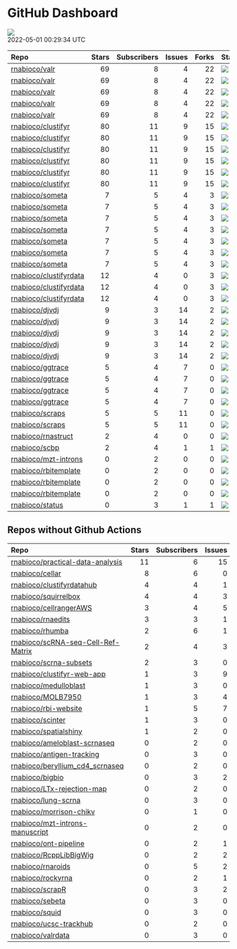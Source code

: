 GitHub Dashboard
================

![](https://github.com/rnabioco/status/workflows/Render%20Status/badge.svg)  
2022-05-01 00:29:34 UTC

| Repo                                                                | Stars | Subscribers | Issues | Forks | Status                                                                                                                                                     | Commit                                                                                                                                                                                                            |
| :------------------------------------------------------------------ | ----: | ----------: | -----: | ----: | :--------------------------------------------------------------------------------------------------------------------------------------------------------- | :---------------------------------------------------------------------------------------------------------------------------------------------------------------------------------------------------------------- |
| [rnabioco/valr](https://github.com/rnabioco/valr)                   |    69 |           8 |      4 |    22 | [![](https://github.com/rnabioco/valr/workflows/R-CMD-check/badge.svg)](https://github.com/rnabioco/valr/actions/runs/1873805812)                          | <a href="https://github.com/rnabioco/valr/commit/c5717f0b3b1c268d33013266629d84e80b71fd1f" title="add package">c5717f</a>                                                                                         |
| [rnabioco/valr](https://github.com/rnabioco/valr)                   |    69 |           8 |      4 |    22 | [![](https://github.com/rnabioco/valr/workflows/pkgdown/badge.svg)](https://github.com/rnabioco/valr/actions/runs/1873805809)                              | <a href="https://github.com/rnabioco/valr/commit/c5717f0b3b1c268d33013266629d84e80b71fd1f" title="add package">c5717f</a>                                                                                         |
| [rnabioco/valr](https://github.com/rnabioco/valr)                   |    69 |           8 |      4 |    22 | [![](https://github.com/rnabioco/valr/workflows/Commands/badge.svg)](https://github.com/rnabioco/valr/actions/runs/1585228242)                             | <a href="https://github.com/rnabioco/valr/commit/aff74d6595a76347cd2edcf6e2fb53464cb049b9" title="increment version number to development version">aff74d</a>                                                     |
| [rnabioco/valr](https://github.com/rnabioco/valr)                   |    69 |           8 |      4 |    22 | [![](https://github.com/rnabioco/valr/workflows/test-coverage/badge.svg)](https://github.com/rnabioco/valr/actions/runs/1873805810)                        | <a href="https://github.com/rnabioco/valr/commit/c5717f0b3b1c268d33013266629d84e80b71fd1f" title="add package">c5717f</a>                                                                                         |
| [rnabioco/valr](https://github.com/rnabioco/valr)                   |    69 |           8 |      4 |    22 | [![](https://github.com/rnabioco/valr/workflows/pages-build-deployment/badge.svg)](https://github.com/rnabioco/valr/actions/runs/1986776455)               | <a href="https://github.com/rnabioco/valr/commit/78a7d5507fdd4ae11d75d4ace0057f11d218d6f3" title="Deploying to gh-pages from @ rnabioco/valr@c5717f0b3b1c268d33013266629d84e80b71fd1f 🚀">78a7d5</a>               |
| [rnabioco/clustifyr](https://github.com/rnabioco/clustifyr)         |    80 |          11 |      9 |    15 | [![](https://github.com/rnabioco/clustifyr/workflows/R-CMD-check/badge.svg)](https://github.com/rnabioco/clustifyr/actions/runs/64597387)                  | <a href="https://github.com/rnabioco/clustifyr/commit/fde17917d935de5dd203df212e2cea49f18bf3d3" title="Install dev Rccp for tests">fde179</a>                                                                     |
| [rnabioco/clustifyr](https://github.com/rnabioco/clustifyr)         |    80 |          11 |      9 |    15 | [![](https://github.com/rnabioco/clustifyr/workflows/R-CMD-check-bioc/badge.svg)](https://github.com/rnabioco/clustifyr/actions/runs/2239998891)           | <a href="https://github.com/rnabioco/clustifyr/commit/77fb5dc68cb6d2ee387b81ce8395233bca058354" title="fix hardcoded typo">77fb5d</a>                                                                             |
| [rnabioco/clustifyr](https://github.com/rnabioco/clustifyr)         |    80 |          11 |      9 |    15 | [![](https://github.com/rnabioco/clustifyr/workflows/pkgdown/badge.svg)](https://github.com/rnabioco/clustifyr/actions/runs/2239998913)                    | <a href="https://github.com/rnabioco/clustifyr/commit/77fb5dc68cb6d2ee387b81ce8395233bca058354" title="fix hardcoded typo">77fb5d</a>                                                                             |
| [rnabioco/clustifyr](https://github.com/rnabioco/clustifyr)         |    80 |          11 |      9 |    15 | [![](https://github.com/rnabioco/clustifyr/workflows/Commands/badge.svg)](https://github.com/rnabioco/clustifyr/actions/runs/2162396281)                   | <a href="https://github.com/rnabioco/clustifyr/commit/bdc74002db901da4dd602d65c3e06c88f6237a43" title="fix pseudobulk_method in wrappers">bdc740</a>                                                              |
| [rnabioco/clustifyr](https://github.com/rnabioco/clustifyr)         |    80 |          11 |      9 |    15 | [![](https://github.com/rnabioco/clustifyr/workflows/test-coverage/badge.svg)](https://github.com/rnabioco/clustifyr/actions/runs/2239998890)              | <a href="https://github.com/rnabioco/clustifyr/commit/77fb5dc68cb6d2ee387b81ce8395233bca058354" title="fix hardcoded typo">77fb5d</a>                                                                             |
| [rnabioco/clustifyr](https://github.com/rnabioco/clustifyr)         |    80 |          11 |      9 |    15 | [![](https://github.com/rnabioco/clustifyr/workflows/pages-build-deployment/badge.svg)](https://github.com/rnabioco/clustifyr/actions/runs/2240045410)     | <a href="https://github.com/rnabioco/clustifyr/commit/72de135b1c898b7aff7a4c848b95a1bc091a7d06" title="Deploying to gh-pages from @ rnabioco/clustifyr@77fb5dc68cb6d2ee387b81ce8395233bca058354 🚀">72de13</a>     |
| [rnabioco/someta](https://github.com/rnabioco/someta)               |     7 |           5 |      4 |     3 | [![](https://github.com/rnabioco/someta/workflows/pkgdown/badge.svg)](https://github.com/rnabioco/someta/actions/runs/1873927849)                          | <a href="https://github.com/rnabioco/someta/commit/7b45d7c0c5045207eba4e1e183dc61ce48c83b14" title="update workflow">7b45d7</a>                                                                                   |
| [rnabioco/someta](https://github.com/rnabioco/someta)               |     7 |           5 |      4 |     3 | [![](https://github.com/rnabioco/someta/workflows/test-coverage/badge.svg)](https://github.com/rnabioco/someta/actions/runs/310258486)                     | <a href="https://github.com/rnabioco/someta/commit/62ccfeb51f1e05dd728c9fed8e15d507f36c3058" title="keep trying 5">62ccfe</a>                                                                                     |
| [rnabioco/someta](https://github.com/rnabioco/someta)               |     7 |           5 |      4 |     3 | [![](https://github.com/rnabioco/someta/workflows/R-CMD-check/badge.svg)](https://github.com/rnabioco/someta/actions/runs/310237240)                       | <a href="https://github.com/rnabioco/someta/commit/a9a03c526d4c3affa42a0fe164f49df78077f1ea" title="keep trying 4">a9a03c</a>                                                                                     |
| [rnabioco/someta](https://github.com/rnabioco/someta)               |     7 |           5 |      4 |     3 | [![](https://github.com/rnabioco/someta/workflows/.github/workflows/check-bioc.yml/badge.svg)](https://github.com/rnabioco/someta/actions/runs/310237196)  | <a href="https://github.com/rnabioco/someta/commit/a9a03c526d4c3affa42a0fe164f49df78077f1ea" title="keep trying 4">a9a03c</a>                                                                                     |
| [rnabioco/someta](https://github.com/rnabioco/someta)               |     7 |           5 |      4 |     3 | [![](https://github.com/rnabioco/someta/workflows/R-CMD-check/badge.svg)](https://github.com/rnabioco/someta/actions/runs/310491939)                       | <a href="https://github.com/rnabioco/someta/commit/fc6e5b8eb37f09606f2a02de8ef61a975a5e65ec" title="Merge branch 'build_v' of https://github.com/rnabioco/scmetadata into build_v">fc6e5b</a>                     |
| [rnabioco/someta](https://github.com/rnabioco/someta)               |     7 |           5 |      4 |     3 | [![](https://github.com/rnabioco/someta/workflows/test/badge.svg)](https://github.com/rnabioco/someta/actions/runs/311894650)                              | <a href="https://github.com/rnabioco/someta/commit/d5f13ba07b3a51c8381c996b8cf81ba4f0de5cdc" title="Update main.yml">d5f13b</a>                                                                                   |
| [rnabioco/someta](https://github.com/rnabioco/someta)               |     7 |           5 |      4 |     3 | [![](https://github.com/rnabioco/someta/workflows/pages-build-deployment/badge.svg)](https://github.com/rnabioco/someta/actions/runs/1874327328)           | <a href="https://github.com/rnabioco/someta/commit/4633ec53454417c66f53b36b124453b800b85420" title="Deploying to gh-pages from @ rnabioco/someta@7b45d7c0c5045207eba4e1e183dc61ce48c83b14 🚀">4633ec</a>           |
| [rnabioco/clustifyrdata](https://github.com/rnabioco/clustifyrdata) |    12 |           4 |      0 |     3 | [![](https://github.com/rnabioco/clustifyrdata/workflows/R-CMD-check/badge.svg)](https://github.com/rnabioco/clustifyrdata/actions/runs/227479781)         | <a href="https://github.com/rnabioco/clustifyrdata/commit/2b6acb2ea4891a091cdd6bec94fedb864e0e4ed9" title="website update, again">2b6acb</a>                                                                      |
| [rnabioco/clustifyrdata](https://github.com/rnabioco/clustifyrdata) |    12 |           4 |      0 |     3 | [![](https://github.com/rnabioco/clustifyrdata/workflows/pkgdown/badge.svg)](https://github.com/rnabioco/clustifyrdata/actions/runs/227479783)             | <a href="https://github.com/rnabioco/clustifyrdata/commit/2b6acb2ea4891a091cdd6bec94fedb864e0e4ed9" title="website update, again">2b6acb</a>                                                                      |
| [rnabioco/clustifyrdata](https://github.com/rnabioco/clustifyrdata) |    12 |           4 |      0 |     3 | [![](https://github.com/rnabioco/clustifyrdata/workflows/Commands/badge.svg)](https://github.com/rnabioco/clustifyrdata/actions/runs/1095938218)           | <a href="https://github.com/rnabioco/clustifyrdata/commit/2b6acb2ea4891a091cdd6bec94fedb864e0e4ed9" title="website update, again">2b6acb</a>                                                                      |
| [rnabioco/djvdj](https://github.com/rnabioco/djvdj)                 |     9 |           3 |     14 |     2 | [![](https://github.com/rnabioco/djvdj/workflows/R-CMD-check/badge.svg)](https://github.com/rnabioco/djvdj/actions/runs/2167636098)                        | <a href="https://github.com/rnabioco/djvdj/commit/03de413ffc29e0f46c8d0143f429786939ee27e3" title="import_vdj detect bc prefix">03de41</a>                                                                        |
| [rnabioco/djvdj](https://github.com/rnabioco/djvdj)                 |     9 |           3 |     14 |     2 | [![](https://github.com/rnabioco/djvdj/workflows/R-CMD-check-bioc/badge.svg)](https://github.com/rnabioco/djvdj/actions/runs/2167636094)                   | <a href="https://github.com/rnabioco/djvdj/commit/03de413ffc29e0f46c8d0143f429786939ee27e3" title="import_vdj detect bc prefix">03de41</a>                                                                        |
| [rnabioco/djvdj](https://github.com/rnabioco/djvdj)                 |     9 |           3 |     14 |     2 | [![](https://github.com/rnabioco/djvdj/workflows/pkgdown/badge.svg)](https://github.com/rnabioco/djvdj/actions/runs/2167636096)                            | <a href="https://github.com/rnabioco/djvdj/commit/03de413ffc29e0f46c8d0143f429786939ee27e3" title="import_vdj detect bc prefix">03de41</a>                                                                        |
| [rnabioco/djvdj](https://github.com/rnabioco/djvdj)                 |     9 |           3 |     14 |     2 | [![](https://github.com/rnabioco/djvdj/workflows/test-coverage/badge.svg)](https://github.com/rnabioco/djvdj/actions/runs/2167636097)                      | <a href="https://github.com/rnabioco/djvdj/commit/03de413ffc29e0f46c8d0143f429786939ee27e3" title="import_vdj detect bc prefix">03de41</a>                                                                        |
| [rnabioco/djvdj](https://github.com/rnabioco/djvdj)                 |     9 |           3 |     14 |     2 | [![](https://github.com/rnabioco/djvdj/workflows/pages-build-deployment/badge.svg)](https://github.com/rnabioco/djvdj/actions/runs/1711396984)             | <a href="https://github.com/rnabioco/djvdj/commit/3799cb0219d5fda387c745db6accc88d6232f2d5" title="Built site for djvdj: 0.0.0.9000@c8b9088">3799cb</a>                                                           |
| [rnabioco/ggtrace](https://github.com/rnabioco/ggtrace)             |     5 |           4 |      7 |     0 | [![](https://github.com/rnabioco/ggtrace/workflows/R-CMD-check/badge.svg)](https://github.com/rnabioco/ggtrace/actions/runs/1876661465)                    | <a href="https://github.com/rnabioco/ggtrace/commit/0d61f392d1e3008dfd946247b2db14f8f86b1457" title="update actions">0d61f3</a>                                                                                   |
| [rnabioco/ggtrace](https://github.com/rnabioco/ggtrace)             |     5 |           4 |      7 |     0 | [![](https://github.com/rnabioco/ggtrace/workflows/pkgdown/badge.svg)](https://github.com/rnabioco/ggtrace/actions/runs/1876661466)                        | <a href="https://github.com/rnabioco/ggtrace/commit/0d61f392d1e3008dfd946247b2db14f8f86b1457" title="update actions">0d61f3</a>                                                                                   |
| [rnabioco/ggtrace](https://github.com/rnabioco/ggtrace)             |     5 |           4 |      7 |     0 | [![](https://github.com/rnabioco/ggtrace/workflows/test-coverage/badge.svg)](https://github.com/rnabioco/ggtrace/actions/runs/1876661463)                  | <a href="https://github.com/rnabioco/ggtrace/commit/0d61f392d1e3008dfd946247b2db14f8f86b1457" title="update actions">0d61f3</a>                                                                                   |
| [rnabioco/ggtrace](https://github.com/rnabioco/ggtrace)             |     5 |           4 |      7 |     0 | [![](https://github.com/rnabioco/ggtrace/workflows/pages-build-deployment/badge.svg)](https://github.com/rnabioco/ggtrace/actions/runs/1876674111)         | <a href="https://github.com/rnabioco/ggtrace/commit/b872fa7e1bd0b3df66e6d772f6f29521bf70352e" title="Deploying to gh-pages from @ rnabioco/ggtrace@0d61f392d1e3008dfd946247b2db14f8f86b1457 🚀">b872fa</a>         |
| [rnabioco/scraps](https://github.com/rnabioco/scraps)               |     5 |           5 |     11 |     0 | [![](https://github.com/rnabioco/scraps/workflows/snakemake-run/badge.svg)](https://github.com/rnabioco/scraps/actions/runs/1987484723)                    | <a href="https://github.com/rnabioco/scraps/commit/5e84bd78a9f96d2b60b1fdbf25af096dac204c5f" title="fix chem_version from tuple to str">5e84bd</a>                                                                |
| [rnabioco/scraps](https://github.com/rnabioco/scraps)               |     5 |           5 |     11 |     0 | [![](https://github.com/rnabioco/scraps/workflows/pages-build-deployment/badge.svg)](https://github.com/rnabioco/scraps/actions/runs/1987484592)           | <a href="https://github.com/rnabioco/scraps/commit/5e84bd78a9f96d2b60b1fdbf25af096dac204c5f" title="fix chem_version from tuple to str">5e84bd</a>                                                                |
| [rnabioco/rnastruct](https://github.com/rnabioco/rnastruct)         |     2 |           4 |      0 |     0 | [![](https://github.com/rnabioco/rnastruct/workflows/github-actions/badge.svg)](https://github.com/rnabioco/rnastruct/actions/runs/845483933)              | <a href="https://github.com/rnabioco/rnastruct/commit/e673a35b147d227c50ee4bba64de0f8e0dbcc132" title="Rename README.d to README.md">e673a3</a>                                                                   |
| [rnabioco/scbp](https://github.com/rnabioco/scbp)                   |     2 |           4 |      1 |     1 | [![](https://github.com/rnabioco/scbp/workflows/R-CMD-check/badge.svg)](https://github.com/rnabioco/scbp/actions/runs/1900413949)                          | <a href="https://github.com/rnabioco/scbp/commit/cfe81658443e29e41e59a27052a9f6353f8d54c6" title="Merge pull request #3 from rnabioco/scran">cfe816</a>                                                           |
| [rnabioco/mzt-introns](https://github.com/rnabioco/mzt-introns)     |     0 |           2 |      0 |     0 | [![](https://github.com/rnabioco/mzt-introns/workflows/github-actions/badge.svg)](https://github.com/rnabioco/mzt-introns/actions/runs/1895530480)         | <a href="https://github.com/rnabioco/mzt-introns/commit/851113b57666e8f75d055a790e1389c3ac9b662c" title="add url">851113</a>                                                                                      |
| [rnabioco/rbitemplate](https://github.com/rnabioco/rbitemplate)     |     0 |           2 |      0 |     0 | [![](https://github.com/rnabioco/rbitemplate/workflows/R-CMD-check/badge.svg)](https://github.com/rnabioco/rbitemplate/actions/runs/1873695291)            | <a href="https://github.com/rnabioco/rbitemplate/commit/6a853c8595ea56058a505865eb33a8311b9220ed" title="update footer">6a853c</a>                                                                                |
| [rnabioco/rbitemplate](https://github.com/rnabioco/rbitemplate)     |     0 |           2 |      0 |     0 | [![](https://github.com/rnabioco/rbitemplate/workflows/pkgdown/badge.svg)](https://github.com/rnabioco/rbitemplate/actions/runs/1873695289)                | <a href="https://github.com/rnabioco/rbitemplate/commit/6a853c8595ea56058a505865eb33a8311b9220ed" title="update footer">6a853c</a>                                                                                |
| [rnabioco/rbitemplate](https://github.com/rnabioco/rbitemplate)     |     0 |           2 |      0 |     0 | [![](https://github.com/rnabioco/rbitemplate/workflows/pages-build-deployment/badge.svg)](https://github.com/rnabioco/rbitemplate/actions/runs/1873700978) | <a href="https://github.com/rnabioco/rbitemplate/commit/6044b5b75592974edb2507d84bea4c11f82c6bf1" title="Deploying to gh-pages from @ rnabioco/rbitemplate@6a853c8595ea56058a505865eb33a8311b9220ed 🚀">6044b5</a> |
| [rnabioco/status](https://github.com/rnabioco/status)               |     0 |           3 |      1 |     1 | [![](https://github.com/rnabioco/status/workflows/Render%20Status/badge.svg)](https://github.com/rnabioco/status/actions/runs/2251651603)                  | <a href="https://github.com/rnabioco/status/commit/30e287ab376a4818ad90dac4df958811af1d09dc" title="[status] 2022-04-24 00:22:21 UTC">30e287</a>                                                                  |

## Repos without Github Actions

| Repo                                                                                        | Stars | Subscribers | Issues | Forks |
| :------------------------------------------------------------------------------------------ | ----: | ----------: | -----: | ----: |
| [rnabioco/practical-data-analysis](https://github.com/rnabioco/practical-data-analysis)     |    11 |           6 |     15 |     8 |
| [rnabioco/cellar](https://github.com/rnabioco/cellar)                                       |     8 |           6 |      0 |     1 |
| [rnabioco/clustifyrdatahub](https://github.com/rnabioco/clustifyrdatahub)                   |     4 |           4 |      1 |     1 |
| [rnabioco/squirrelbox](https://github.com/rnabioco/squirrelbox)                             |     4 |           4 |      3 |     2 |
| [rnabioco/cellrangerAWS](https://github.com/rnabioco/cellrangerAWS)                         |     3 |           4 |      5 |     1 |
| [rnabioco/rnaedits](https://github.com/rnabioco/rnaedits)                                   |     3 |           3 |      1 |     0 |
| [rnabioco/rhumba](https://github.com/rnabioco/rhumba)                                       |     2 |           6 |      1 |     2 |
| [rnabioco/scRNA-seq-Cell-Ref-Matrix](https://github.com/rnabioco/scRNA-seq-Cell-Ref-Matrix) |     2 |           4 |      3 |     0 |
| [rnabioco/scrna-subsets](https://github.com/rnabioco/scrna-subsets)                         |     2 |           3 |      0 |     2 |
| [rnabioco/clustifyr-web-app](https://github.com/rnabioco/clustifyr-web-app)                 |     1 |           3 |      9 |     2 |
| [rnabioco/medulloblast](https://github.com/rnabioco/medulloblast)                           |     1 |           3 |      0 |     1 |
| [rnabioco/MOLB7950](https://github.com/rnabioco/MOLB7950)                                   |     1 |           3 |      4 |     0 |
| [rnabioco/rbi-website](https://github.com/rnabioco/rbi-website)                             |     1 |           5 |      7 |     0 |
| [rnabioco/scinter](https://github.com/rnabioco/scinter)                                     |     1 |           3 |      0 |     0 |
| [rnabioco/spatialshiny](https://github.com/rnabioco/spatialshiny)                           |     1 |           2 |      0 |     0 |
| [rnabioco/ameloblast-scrnaseq](https://github.com/rnabioco/ameloblast-scrnaseq)             |     0 |           2 |      0 |     0 |
| [rnabioco/antigen-tracking](https://github.com/rnabioco/antigen-tracking)                   |     0 |           3 |      0 |     2 |
| [rnabioco/beryllium\_cd4\_scrnaseq](https://github.com/rnabioco/beryllium_cd4_scrnaseq)     |     0 |           2 |      0 |     0 |
| [rnabioco/bigbio](https://github.com/rnabioco/bigbio)                                       |     0 |           3 |      2 |     0 |
| [rnabioco/LTx-rejection-map](https://github.com/rnabioco/LTx-rejection-map)                 |     0 |           2 |      0 |     0 |
| [rnabioco/lung-scrna](https://github.com/rnabioco/lung-scrna)                               |     0 |           3 |      0 |     1 |
| [rnabioco/morrison-chikv](https://github.com/rnabioco/morrison-chikv)                       |     0 |           1 |      0 |     0 |
| [rnabioco/mzt-introns-manuscript](https://github.com/rnabioco/mzt-introns-manuscript)       |     0 |           2 |      0 |     0 |
| [rnabioco/ont-pipeline](https://github.com/rnabioco/ont-pipeline)                           |     0 |           2 |      1 |     1 |
| [rnabioco/RcppLibBigWig](https://github.com/rnabioco/RcppLibBigWig)                         |     0 |           2 |      2 |     0 |
| [rnabioco/rnaroids](https://github.com/rnabioco/rnaroids)                                   |     0 |           5 |      2 |     1 |
| [rnabioco/rockyrna](https://github.com/rnabioco/rockyrna)                                   |     0 |           2 |      1 |     0 |
| [rnabioco/scrapR](https://github.com/rnabioco/scrapR)                                       |     0 |           3 |      2 |     0 |
| [rnabioco/sebeta](https://github.com/rnabioco/sebeta)                                       |     0 |           3 |      0 |     0 |
| [rnabioco/squid](https://github.com/rnabioco/squid)                                         |     0 |           3 |      0 |     1 |
| [rnabioco/ucsc-trackhub](https://github.com/rnabioco/ucsc-trackhub)                         |     0 |           2 |      0 |     0 |
| [rnabioco/valrdata](https://github.com/rnabioco/valrdata)                                   |     0 |           3 |      0 |     0 |
